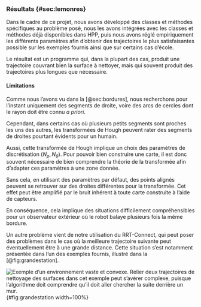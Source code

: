 ### Résultats {#sec:lemonres}

Dans le cadre de ce projet, nous avons développé des classes et méthodes spécifiques au problème posé, nous les avons
intégrées avec les classes et méthodes déjà disponibles dans HPP, puis nous avons réglé empiriquement les différents
paramètres afin d’obtenir des trajectoires le plus satisfaisantes possible sur les exemples fournis ainsi que sur
certains cas d’école.

Le résultat est un programme qui, dans la plupart des cas, produit une trajectoire couvrant bien la surface à nettoyer,
mais qui souvent produit des trajectoires plus longues que nécessaire.

<!--TODO: à commenter / developper, dire que l’optimalité reste un problème ouvert-->

#### Limitations

Comme nous l’avons vu dans la [@sec:bordures], nous recherchons pour l’instant uniquement des segments de droite, voire
des arcs de cercles dont le rayon doit être connu *a priori*.

Cependant, dans certains cas où plusieurs petits segments sont proches les uns des autres, les transformées de Hough
peuvent rater des segments de droites pourtant évidents pour un humain.

Aussi, cette transformée de Hough implique un choix des paramètres de discrétisation $(N_\rho, N_\theta)$. Pour pouvoir
bien construire une carte, il est donc souvent nécessaire de bien comprendre la théorie de la transformée afin
d’adapter ces paramètres à une zone donnée.

Sans cela, en utilisant des paramètres par défaut, des points alignés peuvent se retrouver sur des droites différentes
pour la transformée. Cet effet peut être amplifié par le bruit inhérent à toute carte construite à l’aide de capteurs.

En conséquence, cela implique des situations difficilement compréhensibles pour un observateur extérieur où le robot
balaye plusieurs fois la même bordure.

Un autre problème vient de notre utilisation du RRT-Connect, qui peut poser des problèmes dans le cas où la meilleure
trajectoire suivante peut éventuellement être à une grande distance. Cette situation s’est notamment présentée dans
l’un des exemples fournis, illustré dans la [@fig:grandestation].

![Exemple d’un environnement vaste et convexe. Relier deux trajectoires de nettoyage des surfaces dans cet exemple peut
s’avérer complexe, puisque l’algorithme doit comprendre qu’il doit aller chercher la suite derrière un
mur.](imgs/lemon-station1.png){#fig:grandestation width=100%}
